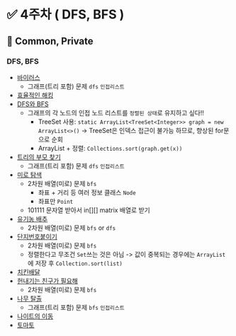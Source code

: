 # ✅ 4주차 ( DFS, BFS )

## 📝 Common, Private

### DFS, BFS
- [바이러스](https://www.acmicpc.net/problem/2606)
  - 그래프(트리 포함) 문제 `dfs` `인접리스트`
- [효율적인 해킹](https://www.acmicpc.net/problem/1325)
- [DFS와 BFS](https://www.acmicpc.net/problem/1260)
  - 그래프의 각 노드의 인접 노드 리스트를 `정렬된 상태`로 유지하고 싶다!!
    - TreeSet  사용: `static ArrayList<TreeSet<Integer>> graph = new ArrayList<>()` -> TreeSet은 인덱스 접근이 불가능 하므로, 향상된 for문으로 순회
    - ArrayList + 정렬: `Collections.sort(graph.get(x))`
- [트리의 부모 찾기](https://www.acmicpc.net/problem/11725)
  - 그래프(트리 포함) 문제 `dfs` `인접리스트`
- [미로 탐색](https://www.acmicpc.net/problem/2178)
  - 2차원 배열(미로) 문제 `bfs` 
    - 좌표 + 거리 등 여러 정보 클래스 `Node` 
    - 좌표만 `Point`
  - 101111 문자열 받아서 in[][] matrix 배열로 받기
- [유기농 배추](https://www.acmicpc.net/problem/1012)
  - 2차원 배열(미로) 문제 `bfs` or `dfs`
- [단지번호붙이기](https://www.acmicpc.net/problem/2667)
  - 2차원 배열(미로) 문제 `bfs` 
  - 정렬한다고 무조건 `Set`쓰는 것은 아님 -> 값이 중복되는 경우에는 `ArrayList`에 저장 후 `Collection.sort(list)`
- [치킨배달](https://www.acmicpc.net/problem/15686)
- [헌내기는 친구가 필요해](https://www.acmicpc.net/problem/21736)
  - 2차원 배열(미로) 문제 `bfs`
- [나무 탈출](https://www.acmicpc.net/problem/15900)
  - 그래프(트리 포함) 문제 `bfs` `인접리스트`
- [나이트의 이동](https://www.acmicpc.net/problem/7562)
- [토마토](https://www.acmicpc.net/problem/7576)


